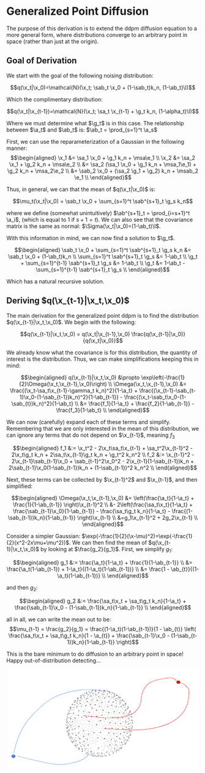 # Generalized Point Diffusion
The purpose of this derivation is to extend the ddpm diffusion equation to a more general form, where distributions converge to an arbitrary point in space (rather than just at the origin).

$$
\newcommand{\g}{\gamma}
\newcommand{\a}{\alpha}
\newcommand{\e}{\epsilon}
\newcommand{\ab}{\bar{\alpha}}
\newcommand{\x}{\mathbf{x}}
\newcommand{\sa}{\sqrt{\alpha}}
\newcommand{\sab}{\sqrt{\bar{\alpha}}}
\newcommand{\msab}{\sqrt{1-\bar{\alpha}}}
\newcommand{\msa}{\sqrt{1-\alpha}}
\newcommand{\I}{\mathbf{I}}
$$

## Goal of Derivation
We start with the goal of the following noising distribution:

$$q(\x_t|\x_0)=\mathcal{N}(\x_t; \sab_t \x_0 + (1-\sab_t)k_n, (1-\ab_t)\I)$$

Which the complimentary distribution:

$$q(\x_t|\x_{t-1})=\mathcal{N}(\x_t; \sa_t \x_{t-1} + \g_t k_n, (1-\alpha_t)\I)$$

Where we must determine what $\g_t$ is in this case. The relationship between $\a_t$ and $\ab_t$ is: $\ab_t = \prod_{s=1}^t \a_s$ 

First, we can use the reparameterization of a Gaussian in the following manner:
$$\begin{aligned}
    \x_1 &= \sa_1 \x_0 + \g_1 k_n +  \msa\e_1 \\
    \x_2 &= \sa_2 \x_1 + \g_2 k_n +  \msa\e_2 \\
    &= \sa_2 (\sa_1 \x_0 + \g_1 k_n +  \msa_1\e_1) + \g_2 k_n +  \msa_2\e_2 \\
    &= \sab_2 \x_0 + (\sa_2 \g_1 + \g_2) k_n + \msab_2 \e_1 \\
\end{aligned}$$

Thus, in general, we can that the mean of $q(\x_t|\x_0)$ is:

$$\mu_t(\x_t|\x_0) = \sab_t \x_0 + \sum_{s=1}^t \sab^{s+1}_t \g_s k_n$$

where we define (somewhat unintuitively) $\ab^{s+1}_t = \prod_{i=s+1}^t \a_i$, (which is equal to $1$ if $s+1=t$). We can also see that the covariance matrix is the same as normal: $\Sigma(\x_t|\x_0)=(1-\ab_t)\I$.

With this information in mind, we can now find a solution to $\g_t$.

$$\begin{aligned}
    \sab_t \x_0 + \sum_{s=1}^t \sab^{s+1}_t \g_s k_n &= \sab_t \x_0 + (1-\ab_t)k_n \\
    \sum_{s=1}^t \sab^{s+1}_t \g_s &= 1-\ab_t \\
    \g_t + \sum_{s=1}^{t-1} \sab^{s+1}_t \g_s &= 1-\ab_t \\
    \g_t &= 1-\ab_t - \sum_{s=1}^{t-1} \sab^{s+1}_t \g_s \\
\end{aligned}$$

Which has a natural recursive solution.

## Deriving $q(\x_{t-1}|\x_t,\x_0)$
The main derivation for the generalized point ddpm is to find the distribution $q(\x_{t-1}|\x_t,\x_0)$. We begin with the following:

$$q(\x_{t-1}|\x_t,\x_0) = q(\x_t|\x_{t-1},\x_0) \frac{q(\x_{t-1}|\x_0)}{q(\x_t|\x_0)}$$

We already know what the covariance is for this distribution, the quantity of interest is the distribution. Thus, we can make simplifications keeping this in mind:

$$\begin{aligned}
    q(\x_{t-1}|\x_t,\x_0) &\propto \exp\left(-\frac{1}{2}\Omega(\x_t,\x_{t-1},\x_0)\right) \\
    \Omega(\x_t,\x_{t-1},\x_0) &= \frac{(\x_t-\sa_t\x_{t-1}-\gamma_t k_n)^2}{1-\a_t} + \frac{(\x_{t-1}-\sab_{t-1}\x_0-(1-\sab_{t-1})k_n)^2}{1-\ab_{t-1}} - \frac{(\x_t-\sab_t\x_0-(1-\sab_{t})k_n)^2}{1-\ab_t} \\
    &= \frac{f_1}{1-\a_t} + \frac{f_2}{1-\ab_{t-1}} - \frac{f_3}{1-\ab_t} \\
\end{aligned}$$

We can now (carefully) expand each of these terms and simplify. Remembering that we are only interested in the mean of this distribution, we can ignore any terms that do not depend on $\x_{t-1}$, meaning $f_3$

$$\begin{aligned}
    f_1 &:= \x_t^2 - 2\x_t\sa_t\x_{t-1} + \sa_t^2\x_{t-1}^2 - 2\x_t\g_t k_n + 2\sa_t\x_{t-1}\g_t k_n + \g_t^2 k_n^2 \\ 
    f_2 &:= \x_{t-1}^2 - 2\x_{t-1}\sab_{t-1}\x_0 + \sab_{t-1}^2\x_0^2 - 2\x_{t-1}(1-\sab_{t-1})k_n + 2\sab_{t-1}\x_0(1-\sab_{t-1})k_n + (1-\sab_{t-1})^2 k_n^2 \\
\end{aligned}$$

Next, these terms can be collected by $\x_{t-1}^2$ and $\x_{t-1}$, and then simplified:

$$\begin{aligned}
    \Omega(\x_t,\x_{t-1},\x_0) &= \left(\frac{\a_t}{1-\a_t} + \frac{1}{1-\ab_{t-1}} \right)\x_{t-1}^2 \\
    &- 2\left(\frac{\sa_t\x_t}{1-\a_t} + \frac{\sab_{t-1}\x_0}{1-\ab_{t-1}} - \frac{\sa_t\g_t k_n}{1-\a_t} - \frac{(1-\sab_{t-1})k_n}{1-\ab_{t-1}} \right)\x_{t-1} \\
    &=g_1\x_{t-1}^2 + 2g_2\x_{t-1} \\
\end{aligned}$$

Consider a simpler Gaussian: $\exp(-\frac{1}{2}(\x-\mu)^2)=\exp(-\frac{1}{2}(x^2-2x\mu+\mu^2))$. We can then find the mean of $q(\x_{t-1}|\x_t,\x_0)$ by looking at $\frac{g_2}{g_1}$. First, we simplify $g_1$:

$$\begin{aligned}
    g_1 &:= \frac{\a_t}{1-\a_t} + \frac{1}{1-\ab_{t-1}} \\
    &= \frac{\a_t(1-\ab_{t-1}) + 1-\a_t}{(1-\a_t)(1-\ab_{t-1})} \\
    &= \frac{1 - \ab_{t}}{(1-\a_t)(1-\ab_{t-1})} \\
\end{aligned}$$

and then $g_2$:

$$\begin{aligned}
    g_2 &:= \frac{\sa_t\x_t + \sa_t\g_t k_n}{1-\a_t} + \frac{\sab_{t-1}\x_0 - (1-\sab_{t-1})k_n}{1-\ab_{t-1}} \\
\end{aligned}$$

all in all, we can write the mean out to be:
$$\mu_{t-1} = \frac{g_2}{g_1} = \frac{(1-\a_t)(1-\ab_{t-1})}{1 - \ab_{t}}
\left( \frac{\sa_t\x_t + \sa_t\g_t k_n}{1 - \a_{t}} + \frac{\sab_{t-1}\x_0 - (1-\sab_{t-1})k_n}{1-\ab_{t-1}} \right)$$

This is the bare minimum to do diffusion to an arbitrary point in space! Happy out-of-distribution detecting... 

<p align="center"> 
    <img src="ood.png" width="500" align="center">
</p>

